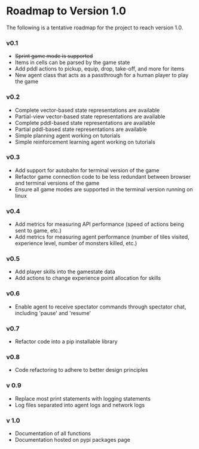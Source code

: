 # Roadmap to Version 1.0 

The following is a tentative roadmap for the project to reach version 1.0.

### v0.1
*  ~~Sprint game mode is supported~~
*  Items in cells can be parsed by the game state
*  Add pddl actions to pickup, equip, drop, take-off, and more for items
*  New agent class that acts as a passthrough for a human player to play the game 

### v0.2 
*  Complete vector-based state representations are available
*  Partial-view vector-based state representations are available
*  Complete pddl-based state representations are available
*  Partial pddl-based state representations are available
*  Simple planning agent working on tutorials
*  Simple reinforcement learning agent working on tutorials

### v0.3
*  Add support for autobahn for terminal version of the game
*  Refactor game connection code to be less redundant between browser and terminal versions of the game
*  Ensure all game modes are supported in the terminal version running on linux

### v0.4
*  Add metrics for measuring API performance (speed of actions being sent to game, etc.)
*  Add metrics for measuring agent performance (number of tiles visited, experience level, number of monsters killed, etc.)

### v0.5
*  Add player skills into the gamestate data
*  Add actions to change experience point allocation for skills 

### v0.6 
*  Enable agent to receive spectator commands through spectator chat, including 'pause' and 'resume'

### v0.7
*  Refactor code into a pip installable library

### v0.8
*  Code refactoring to adhere to better design principles

### v 0.9
*  Replace most print statements with logging statements
*  Log files separated into agent logs and network logs

### v 1.0
*  Documentation of all functions
*  Documentation hosted on pypi packages page
 
